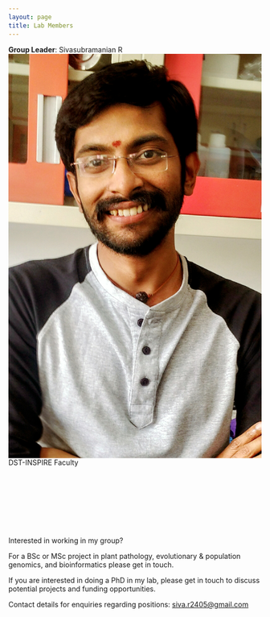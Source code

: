 ```yaml
---
layout: page
title: Lab Members
---
```



**Group Leader**:   Sivasubramanian R <img align="left" src="/img/photo.jpg" />  
  DST-INSPIRE Faculty

&nbsp;

&nbsp;

&nbsp;

&nbsp;

Interested in working in my group? 

For a BSc or MSc project in plant pathology, evolutionary & population genomics, and bioinformatics please get in touch.

If you are interested in doing a PhD in my lab, please get in touch to discuss potential projects and funding opportunities.

Contact details for enquiries regarding positions: siva.r2405@gmail.com
